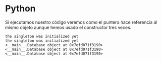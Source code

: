 # Python

Si ejecutamos nuestro código veremos como el puntero hace referencia al mismo objeto aunque hemos usado el constructor tres veces.

```
the singleton was initialized yet
the singleton was initialized yet
<__main__.Database object at 0x7efd071f3190>
<__main__.Database object at 0x7efd071f3190>
<__main__.Database object at 0x7efd071f3190>
```
